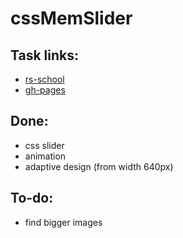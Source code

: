 # cssMemSlider
## Task links:
- [rs-school](https://github.com/rolling-scopes-school/tasks/tree/master/tasks/css-mem-slider)
- [gh-pages](https://emp74ark.github.io/cssMemSlider/cssMemSlider/)
## Done:
- css slider
- animation
- adaptive design (from width 640px)
## To-do:
- find bigger images